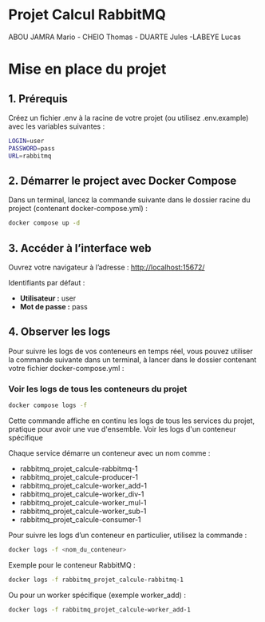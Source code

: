 # Projet Calcul RabbitMQ
ABOU JAMRA Mario - CHEIO Thomas - DUARTE Jules -LABEYE Lucas

# Mise en place du projet

## 1. Prérequis

Créez un fichier .env à la racine de votre projet (ou utilisez .env.example) avec les variables suivantes :

```bash
LOGIN=user
PASSWORD=pass
URL=rabbitmq
```

## 2. Démarrer le project avec Docker Compose

Dans un terminal, lancez la commande suivante dans le dossier racine du project (contenant docker-compose.yml) :

```bash
docker compose up -d
```

## 3. Accéder à l’interface web

Ouvrez votre navigateur à l’adresse :
[http://localhost:15672/](http://localhost:15672/)

Identifiants par défaut :
- **Utilisateur :** user
- **Mot de passe :** pass

## 4. Observer les logs

Pour suivre les logs de vos conteneurs en temps réel, vous pouvez utiliser la commande suivante dans un terminal, à lancer dans le dossier contenant votre fichier docker-compose.yml :

### Voir les logs de tous les conteneurs du projet

```bash
docker compose logs -f
```

Cette commande affiche en continu les logs de tous les services du projet, pratique pour avoir une vue d'ensemble.
Voir les logs d'un conteneur spécifique

Chaque service démarre un conteneur avec un nom comme :
- rabbitmq_projet_calcule-rabbitmq-1
- rabbitmq_projet_calcule-producer-1
- rabbitmq_projet_calcule-worker_add-1
- rabbitmq_projet_calcule-worker_div-1
- rabbitmq_projet_calcule-worker_mul-1
- rabbitmq_projet_calcule-worker_sub-1
- rabbitmq_projet_calcule-consumer-1

Pour suivre les logs d’un conteneur en particulier, utilisez la commande :

```bash
docker logs -f <nom_du_conteneur>
```

Exemple pour le conteneur RabbitMQ :

```bash
docker logs -f rabbitmq_projet_calcule-rabbitmq-1
```

Ou pour un worker spécifique (exemple worker_add) :

```bash
docker logs -f rabbitmq_projet_calcule-worker_add-1
```
